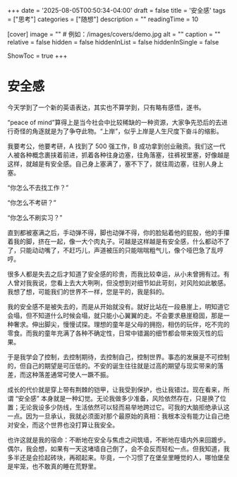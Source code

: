 +++
date = '2025-08-05T00:50:34-04:00'
draft = false
title = '安全感'
tags = ["思考"]
categories = ["随想"]
description = ""
readingTime = 10

[cover]
image = ""          # 例如：/images/covers/demo.jpg
alt = ""
caption = ""
relative = false
hidden = false
hiddenInList = false
hiddenInSingle = false

ShowToc = true
+++

# 安全感

今天学到了一个新的英语表达，其实也不算学到，只有略有感悟，遂书。

“peace of mind”算得上是当今社会中比较稀缺的一种资源，大家争先恐后的去进行奇怪的角逐就是为了争夺此物。“上岸”，似乎上岸是人生尺度下奋斗的缩影。

我要考公，他要考研，A 找到了 500 强工作，B 成功拿到创业融资。我们这一代人被各种概念裹挟着前进，抓着各种往身边塞，往角落塞，往裤衩里塞，好像越是这样，就越是有安全感。自己身上塞满了，塞不下了，就往周边塞，往别人身上塞。

“你怎么不去找工作？”

“你怎么不考研？”

“你怎么不刷实习？”

直到都被塞满之后，手动弹不得，脚也动弹不得，你的脸贴着他的屁股，他的手攥着我的脚，挤在一起，像一大个肉丸子。可越是这样越是有安全感，什么都动不了了，只能动动嘴了，不赶巧儿，声道被压的只能喘喘粗气儿，像个哑巴急了乱哼哼。

很多人都是失去之后才知道了安全感的珍贵，而我比较幸运，从小未曾拥有过。有人曾对我我说，您看上去大大咧咧，但没想到对细节如此苛刻，对风险如此敏感。我想了想，可能我们的世界不一样，您是平的，我是斜的。

我的安全感不是被失去的，而是从开始就没有。就好比站在一段悬崖上，明知道它会塌，但不知道什么时候会塌，就只能小心翼翼的走。不会要求悬崖稳固，那是一种奢求。伸出脚尖，慢慢试探。理想的童年是父母的拥抱，相仿的玩伴，吃不完的零食。而我的童年充满了各种不确定性，日常中错漏的细节都会带来毁灭性的后果。

于是我学会了控制，去控制期待，去控制自己，控制世界。事态的发展是不可控制的，但自己的期望是可压低的。不安的诞生往往就是过高的期望与现实带来的落差，而这种落差通常可使人一蹶不振。

成长的代价就是穿上带有荆棘的铠甲，让我受到保护，也让我错过。现在看来，所谓 “安全感” 本身就是一种幻觉。无论我做多少准备，风险依然存在，只是换了位置；无论我设多少防线，生活依然可以轻而易举地跨过它。可我的大脑拒绝承认这一点。因为一旦承认，我就必须面对那个最原始的真相：我根本没有能力让自己绝对安全，而这个世界也没打算让我安全。

也许这就是我的宿命：不断地在安全与焦虑之间筑墙，不断地在墙内外来回踱步。偶尔，我会想，如果有一天这堵墙自己倒了，会不会反而轻松一点。但我知道，我多半还是会捡起砖块，再砌起来。毕竟，一个习惯了在堡垒里睡觉的人，哪怕堡垒是牢笼，也不敢真的睡在荒野里。
